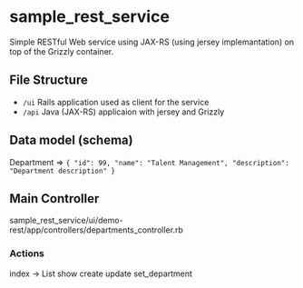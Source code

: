 # sample_rest_service
Simple RESTful Web service using JAX-RS (using jersey implemantation) on top of the Grizzly container.

## File Structure
* `/ui` Rails application used as client for the service
* `/api` Java (JAX-RS) applicaion with jersey and Grizzly

## Data model (schema)
Department => `{ "id": 99, "name": "Talent Management", "description": "Department description" }`

## Main Controller
sample_rest_service/ui/demo-rest/app/controllers/departments_controller.rb

### Actions
index -> List
show 
create
update
set_department
